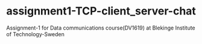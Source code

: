# assignment1-TCP-client_server-chat
Assignment-1 for Data communications course(DV1619) at Blekinge Institute of Technology-Sweden 
